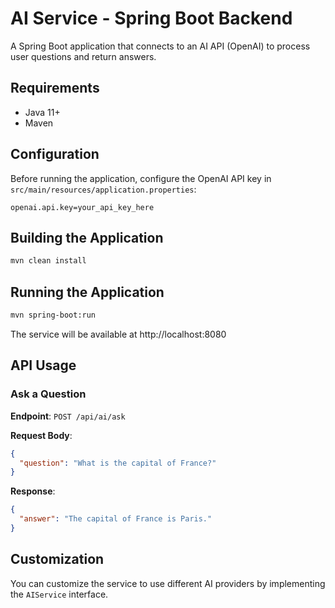 # AI Service - Spring Boot Backend

A Spring Boot application that connects to an AI API (OpenAI) to process user questions and return answers.

## Requirements

- Java 11+
- Maven

## Configuration

Before running the application, configure the OpenAI API key in `src/main/resources/application.properties`:

```properties
openai.api.key=your_api_key_here
```

## Building the Application

```bash
mvn clean install
```

## Running the Application

```bash
mvn spring-boot:run
```

The service will be available at http://localhost:8080

## API Usage

### Ask a Question

**Endpoint**: `POST /api/ai/ask`

**Request Body**:
```json
{
  "question": "What is the capital of France?"
}
```

**Response**:
```json
{
  "answer": "The capital of France is Paris."
}
```

## Customization

You can customize the service to use different AI providers by implementing the `AIService` interface.